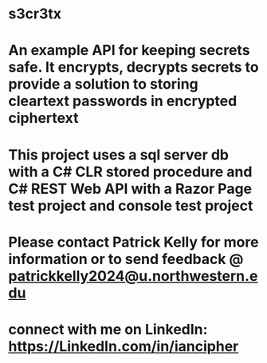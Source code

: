 # s3cr3tx
# An example API for keeping secrets safe. It encrypts, decrypts secrets to provide a solution to storing cleartext passwords in encrypted ciphertext 
# This project uses a sql server db with a C# CLR stored procedure and C# REST Web API with a Razor Page test project and console test project
# Please contact Patrick Kelly for more information or to send feedback @ patrickkelly2024@u.northwestern.edu 
# connect with me on LinkedIn: https://LinkedIn.com/in/iancipher

